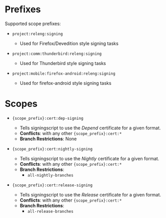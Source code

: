 # Prefixes
Supported scope prefixes:
* `project:releng:signing`
  * Used for Firefox/Devedition style signing tasks

* `project:comm:thunderbird:releng:signing`
  * Used for Thunderbird style signing tasks

* `project:mobile:firefox-android:releng:signing`
  * Used for firefox-android style signing tasks

# Scopes

* `{scope_prefix}:cert:dep-signing`
  * Tells signingscript to use the *Depend* certificate for a given format.
  * **Conflicts**: with any other `{scope_prefix}:cert:*`
  * **Branch Restrictions**: None

* `{scope_prefix}:cert:nightly-signing`
  * Tells signingscript to use the *Nightly* certificate for a given format.
  * **Conflicts**: with any other `{scope_prefix}:cert:*`
  * **Branch Restrictions**:
    * `all-nightly-branches`

* `{scope_prefix}:cert:release-signing`
  * Tells signingscript to use the *Release* certificate for a given format.
  * **Conflicts**: with any other `{scope_prefix}:cert:*`
  * **Branch Restrictions**:
    * `all-release-branches`
